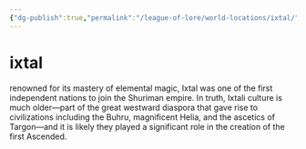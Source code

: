 ```yaml
---
{"dg-publish":true,"permalink":"/league-of-lore/world-locations/ixtal/"}
---
```


# ixtal

renowned for its mastery of elemental magic, Ixtal was one of the first independent nations to join the Shuriman empire. In truth, Ixtali culture is much older—part of the great westward diaspora that gave rise to civilizations including the Buhru, magnificent Helia, and the ascetics of Targon—and it is likely they played a significant role in the creation of the first Ascended.